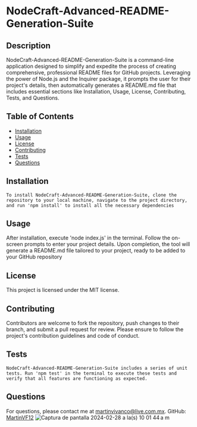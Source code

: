 
  # NodeCraft-Advanced-README-Generation-Suite
  
  ## Description
  NodeCraft-Advanced-README-Generation-Suite is a command-line application designed to simplify and expedite the process of creating comprehensive, professional README files for GitHub projects. Leveraging the power of Node.js and the Inquirer package, it prompts the user for their project's details, then automatically generates a README.md file that includes essential sections like Installation, Usage, License, Contributing, Tests, and Questions.
  
  ## Table of Contents
  - [Installation](#installation)
  - [Usage](#usage)
  - [License](#license)
  - [Contributing](#contributing)
  - [Tests](#tests)
  - [Questions](#questions)
  
  ## Installation
  ```
  To install NodeCraft-Advanced-README-Generation-Suite, clone the repository to your local machine, navigate to the project directory, and run 'npm install' to install all the necessary dependencies
  ```
  
  ## Usage
  After installation, execute 'node index.js' in the terminal. Follow the on-screen prompts to enter your project details. Upon completion, the tool will generate a README.md file tailored to your project, ready to be added to your GitHub repository
  
  ## License
  This project is licensed under the MIT license.
  
  ## Contributing
  Contributors are welcome to fork the repository, push changes to their branch, and submit a pull request for review. Please ensure to follow the project's contribution guidelines and code of conduct.
  
  ## Tests
  ```
  NodeCraft-Advanced-README-Generation-Suite includes a series of unit tests. Run 'npm test' in the terminal to execute these tests and verify that all features are functioning as expected.
  ```
  
  ## Questions
  For questions, please contact me at martinvivanco@live.com.mx.
  GitHub: [MartinVF12](https://github.com/MartinVF12)
  ![Captura de pantalla 2024-02-28 a la(s) 10 01 44 a m](https://github.com/MartinVF12/NodeCraft-Advanced-README-Generation-Suite/assets/152545821/9d675886-5dcf-4b13-9b18-614f70cdf755)

  